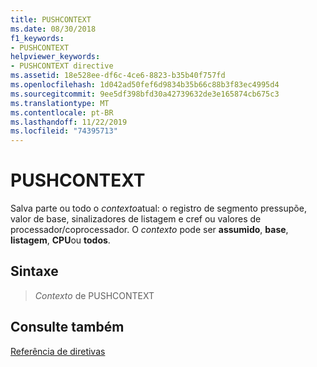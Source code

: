 ```yaml
---
title: PUSHCONTEXT
ms.date: 08/30/2018
f1_keywords:
- PUSHCONTEXT
helpviewer_keywords:
- PUSHCONTEXT directive
ms.assetid: 18e528ee-df6c-4ce6-8823-b35b40f757fd
ms.openlocfilehash: 1d042ad50fef6d9834b35b66c88b3f83ec4995d4
ms.sourcegitcommit: 9ee5df398bfd30a42739632de3e165874cb675c3
ms.translationtype: MT
ms.contentlocale: pt-BR
ms.lasthandoff: 11/22/2019
ms.locfileid: "74395713"
---
```

# <a name="pushcontext"></a>PUSHCONTEXT

Salva parte ou todo o *contexto*atual: o registro de segmento pressupõe, valor de base, sinalizadores de listagem e cref ou valores de processador/coprocessador. O *contexto* pode ser **assumido**, **base**, **listagem**, **CPU**ou **todos**.

## <a name="syntax"></a>Sintaxe

> *Contexto* de PUSHCONTEXT

## <a name="see-also"></a>Consulte também

[Referência de diretivas](directives-reference.md)
